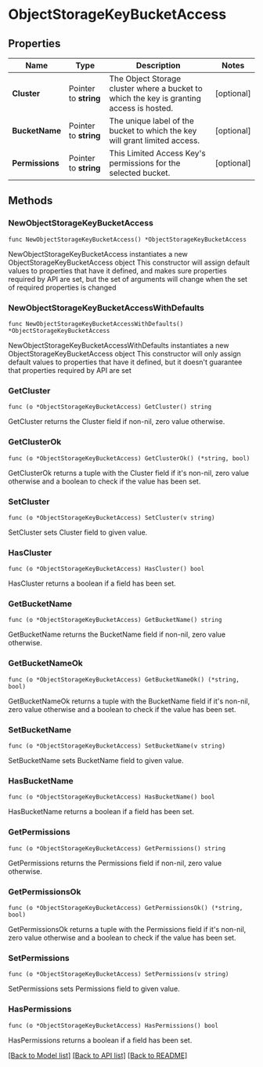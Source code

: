 # ObjectStorageKeyBucketAccess

## Properties

Name | Type | Description | Notes
------------ | ------------- | ------------- | -------------
**Cluster** | Pointer to **string** | The Object Storage cluster where a bucket to which the key is granting access is hosted. | [optional] 
**BucketName** | Pointer to **string** | The unique label of the bucket to which the key will grant limited access. | [optional] 
**Permissions** | Pointer to **string** | This Limited Access Key&#39;s permissions for the selected bucket. | [optional] 

## Methods

### NewObjectStorageKeyBucketAccess

`func NewObjectStorageKeyBucketAccess() *ObjectStorageKeyBucketAccess`

NewObjectStorageKeyBucketAccess instantiates a new ObjectStorageKeyBucketAccess object
This constructor will assign default values to properties that have it defined,
and makes sure properties required by API are set, but the set of arguments
will change when the set of required properties is changed

### NewObjectStorageKeyBucketAccessWithDefaults

`func NewObjectStorageKeyBucketAccessWithDefaults() *ObjectStorageKeyBucketAccess`

NewObjectStorageKeyBucketAccessWithDefaults instantiates a new ObjectStorageKeyBucketAccess object
This constructor will only assign default values to properties that have it defined,
but it doesn't guarantee that properties required by API are set

### GetCluster

`func (o *ObjectStorageKeyBucketAccess) GetCluster() string`

GetCluster returns the Cluster field if non-nil, zero value otherwise.

### GetClusterOk

`func (o *ObjectStorageKeyBucketAccess) GetClusterOk() (*string, bool)`

GetClusterOk returns a tuple with the Cluster field if it's non-nil, zero value otherwise
and a boolean to check if the value has been set.

### SetCluster

`func (o *ObjectStorageKeyBucketAccess) SetCluster(v string)`

SetCluster sets Cluster field to given value.

### HasCluster

`func (o *ObjectStorageKeyBucketAccess) HasCluster() bool`

HasCluster returns a boolean if a field has been set.

### GetBucketName

`func (o *ObjectStorageKeyBucketAccess) GetBucketName() string`

GetBucketName returns the BucketName field if non-nil, zero value otherwise.

### GetBucketNameOk

`func (o *ObjectStorageKeyBucketAccess) GetBucketNameOk() (*string, bool)`

GetBucketNameOk returns a tuple with the BucketName field if it's non-nil, zero value otherwise
and a boolean to check if the value has been set.

### SetBucketName

`func (o *ObjectStorageKeyBucketAccess) SetBucketName(v string)`

SetBucketName sets BucketName field to given value.

### HasBucketName

`func (o *ObjectStorageKeyBucketAccess) HasBucketName() bool`

HasBucketName returns a boolean if a field has been set.

### GetPermissions

`func (o *ObjectStorageKeyBucketAccess) GetPermissions() string`

GetPermissions returns the Permissions field if non-nil, zero value otherwise.

### GetPermissionsOk

`func (o *ObjectStorageKeyBucketAccess) GetPermissionsOk() (*string, bool)`

GetPermissionsOk returns a tuple with the Permissions field if it's non-nil, zero value otherwise
and a boolean to check if the value has been set.

### SetPermissions

`func (o *ObjectStorageKeyBucketAccess) SetPermissions(v string)`

SetPermissions sets Permissions field to given value.

### HasPermissions

`func (o *ObjectStorageKeyBucketAccess) HasPermissions() bool`

HasPermissions returns a boolean if a field has been set.


[[Back to Model list]](../README.md#documentation-for-models) [[Back to API list]](../README.md#documentation-for-api-endpoints) [[Back to README]](../README.md)


